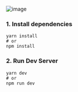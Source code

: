 ![image](https://github.com/ranlavanet/evmos-iprpc-website/blob/main/public/website-mainpage.png)

### 1\. Install dependencies

```
yarn install
# or
npm install
```

### 2\. Run Dev Server

```
yarn dev
# or
npm run dev
```




